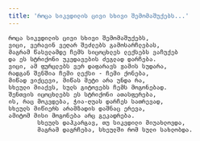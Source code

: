 ```yaml
---
title: 'როცა სიკვდილის ცივი სხივი შემომაშუქებს...'
---
```


    როცა სიკვდილის ცივი სხივი შემომაშუქებს,
    ვიცი, ვერავინ ვეღარ შეძლებს გამოსარჩლებას,
    მაგრამ წასვლამდე ჩემს სიცოცხლეს ლექსებს ვაჩუქებ
    და ეს სტრიქონი უკვდავების ძეგლად დარჩება.
    ვიცი, ამ ფურცლებს ვერ დაფარავს ჟამის სუდარა,
    რადგან შენშია ჩემი ლექსი - ჩემი ქონება,
    მიწად ვიქცევი, მიწას მეტი არა უნდა რა,
    სხეული მიაქვს, სულს გიტოვებს ჩემს მოგონებად.
    შენთვის იცოცხლებს ეს სტრიქონი ათასფერება,
    ის, რაც მოკვდება, ჭია-ღუას დარჩეს სათრევად,
    სხეულს მიწიერს არამზადის დაშნაც ერევა,
    ამიტომ მისი მოგონება არც გეკადრება.
            სხეულს დაჰკარგავ, თუ სიკვდილი მიუახლოვდა,
            მაგრამ დაგრჩება, სხეულში რომ სული სახლობდა.
